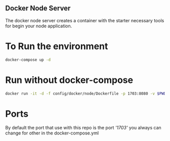 ## Docker Node Server ##

The docker node server creates a container with the starter necessary tools for begin your node application.

# To Run the environment #
```sh
docker-compose up -d
```

# Run without docker-compose #
```sh
docker run -it -d -f config/docker/node/Dockerfile -p 1703:8080 -v $PWD/src:/usr/src/app
```

# Ports #
By default the port that use with this repo is the port *'1703'* you always can change for other in the docker-compose.yml
